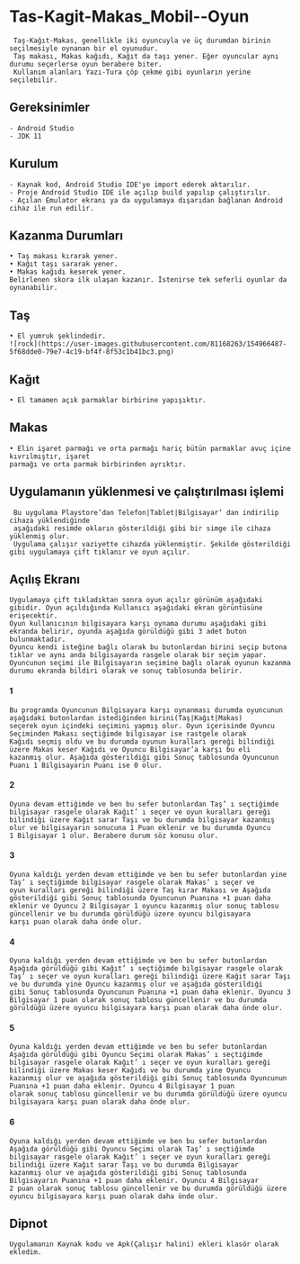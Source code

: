 # Tas-Kagit-Makas_Mobil--Oyun
     Taş-Kağıt-Makas, genellikle iki oyuncuyla ve üç durumdan birinin seçilmesiyle oynanan bir el oyunudur. 
     Taş makası, Makas kağıdı, Kağıt da taşı yener. Eğer oyuncular aynı durumu seçerlerse oyun berabere biter. 
     Kullanım alanları Yazı-Tura çöp çekme gibi oyunların yerine seçilebilir.


## Gereksinimler
    - Android Studio
    - JDK 11
  
  
## Kurulum
    - Kaynak kod, Android Studio IDE'ye import ederek aktarılır.
    - Proje Android Studio IDE ile açılıp build yapılıp çalıştırılır.
    - Açılan Emulator ekranı ya da uygulamaya dışarıdan bağlanan Android cihaz ile run edilir.
  
## Kazanma Durumları
    • Taş makası kırarak yener.
    • Kağıt taşı sararak yener.
    • Makas kağıdı keserek yener.
    Belirlenen skora ilk ulaşan kazanır. İstenirse tek seferli oyunlar da oynanabilir.
  
  
## Taş
    • El yumruk şeklindedir.
    ![rock](https://user-images.githubusercontent.com/81168263/154966487-5f68dde0-79e7-4c19-bf4f-8f53c1b41bc3.png)
  
## Kağıt
    • El tamamen açık parmaklar birbirine yapışıktır.
  
## Makas
    • Elin işaret parmağı ve orta parmağı hariç bütün parmaklar avuç içine kıvrılmıştır, işaret
    parmağı ve orta parmak birbirinden ayrıktır.
  
## Uygulamanın yüklenmesi ve çalıştırılması işlemi  
     Bu uygulama Playstore’dan Telefon|Tablet|Bilgisayar’ dan indirilip cihaza yüklendiğinde
     aşağıdaki resimde okların gösterildiği gibi bir simge ile cihaza yüklenmiş olur.
     Uygulama çalışır vaziyette cihazda yüklenmiştir. Şekilde gösterildiği gibi uygulamaya çift tıklanır ve oyun açılır.
  
## Açılış Ekranı
    Uygulamaya çift tıkladıktan sonra oyun açılır görünüm aşağıdaki gibidir. Oyun açıldığında Kullanıcı aşağıdaki ekran görüntüsüne erişecektir. 
    Oyun kullanıcının bilgisayara karşı oynama durumu aşağıdaki gibi ekranda belirir, oyunda aşağıda görüldüğü gibi 3 adet buton bulunmaktadır. 
    Oyuncu kendi isteğine bağlı olarak bu butonlardan birini seçip butona tıklar ve aynı anda bilgisayarda rasgele olarak bir seçim yapar. 
    Oyuncunun seçimi ile Bilgisayarın seçimine bağlı olarak oyunun kazanma durumu ekranda bildiri olarak ve sonuç tablosunda belirir.

#### 1
    Bu programda Oyuncunun Bilgisayara karşı oynanması durumda oyuncunun aşağıdaki butonlardan istediğinden birini(Taş|Kağıt|Makas)
    seçerek oyun içindeki seçimini yapmış olur. Oyun içerisinde Oyuncu Seçiminden Makası seçtiğimde bilgisayar ise rastgele olarak 
    Kağıdı seçmiş oldu ve bu durumda oyunun kuralları gereği bilindiği üzere Makas keser Kağıdı ve Oyuncu Bilgisayar’a karşı bu eli
    kazanmış olur. Aşağıda gösterildiği gibi Sonuç tablosunda Oyuncunun Puanı 1 Bilgisayarın Puanı ise 0 olur.


#### 2
    Oyuna devam ettiğimde ve ben bu sefer butonlardan Taş’ ı seçtiğimde bilgisayar rasgele olarak Kağıt’ ı seçer ve oyun kuralları gereği 
    bilindiği üzere Kağıt sarar Taşı ve bu durumda bilgisayar kazanmış olur ve bilgisayarın sonucuna 1 Puan eklenir ve bu durumda Oyuncu
    1 Bilgisayar 1 olur. Berabere durum söz konusu olur.
  
#### 3
    Oyuna kaldığı yerden devam ettiğimde ve ben bu sefer butonlardan yine Taş’ ı seçtiğimde bilgisayar rasgele olarak Makas’ ı seçer ve
    oyun kuralları gereği bilindiği üzere Taş kırar Makası ve Aşağıda gösterildiği gibi Sonuç tablosunda Oyuncunun Puanına +1 puan daha
    eklenir ve Oyuncu 2 Bilgisayar 1 oyuncu kazanmış olur sonuç tablosu güncellenir ve bu durumda görüldüğü üzere oyuncu bilgisayara
    karşı puan olarak daha önde olur. 
    
    
#### 4
    Oyuna kaldığı yerden devam ettiğimde ve ben bu sefer butonlardan Aşağıda görüldüğü gibi Kağıt’ ı seçtiğimde bilgisayar rasgele olarak
    Taş’ ı seçer ve oyun kuralları gereği bilindiği üzere Kağıt sarar Taşı ve bu durumda yine Oyuncu kazanmış olur ve aşağıda gösterildiği
    gibi Sonuç tablosunda Oyuncunun Puanına +1 puan daha eklenir. Oyuncu 3 Bilgisayar 1 puan olarak sonuç tablosu güncellenir ve bu durumda
    görüldüğü üzere oyuncu bilgisayara karşı puan olarak daha önde olur. 
#### 5
    Oyuna kaldığı yerden devam ettiğimde ve ben bu sefer butonlardan Aşağıda görüldüğü gibi Oyuncu Seçimi olarak Makas’ ı seçtiğimde
    bilgisayar rasgele olarak Kağıt’ ı seçer ve oyun kuralları gereği bilindiği üzere Makas keser Kağıdı ve bu durumda yine Oyuncu
    kazanmış olur ve aşağıda gösterildiği gibi Sonuç tablosunda Oyuncunun Puanına +1 puan daha eklenir. Oyuncu 4 Bilgisayar 1 puan 
    olarak sonuç tablosu güncellenir ve bu durumda görüldüğü üzere oyuncu bilgisayara karşı puan olarak daha önde olur.
    
#### 6
    Oyuna kaldığı yerden devam ettiğimde ve ben bu sefer butonlardan Aşağıda görüldüğü gibi Oyuncu Seçimi olarak Taş’ ı seçtiğimde 
    bilgisayar rasgele olarak Kağıt’ ı seçer ve oyun kuralları gereği bilindiği üzere Kağıt sarar Taşı ve bu durumda Bilgisayar
    kazanmış olur ve aşağıda gösterildiği gibi Sonuç tablosunda Bilgisayarın Puanına +1 puan daha eklenir. Oyuncu 4 Bilgisayar
    2 puan olarak sonuç tablosu güncellenir ve bu durumda görüldüğü üzere oyuncu bilgisayara karşı puan olarak daha önde olur.

## Dipnot
    Uygulamanın Kaynak kodu ve Apk(Çalışır halini) ekleri klasör olarak ekledim.
